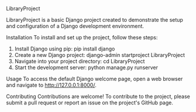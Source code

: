 LibraryProject

LibraryProject is a basic Django project created to demonstrate the setup and configuration of a Django development environment.

Installation
To install and set up the project, follow these steps:

1. Install Django using pip: pip install django
2. Create a new Django project: django-admin startproject LibraryProject
3. Navigate into your project directory: cd LibraryProject
4. Start the development server: python manage.py runserver

Usage
To access the default Django welcome page, open a web browser and navigate to http://127.0.0.1:8000/.

Contributing
Contributions are welcome! To contribute to the project, please submit a pull request or report an issue on the project's GitHub page.
